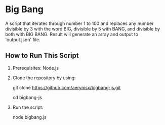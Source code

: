 # Big Bang

A script that iterates through number 1 to 100 and replaces any number divisible by 3 with the word BIG, divisible by 5 with BANG, and divisible by both with BIG BANG. Result will generate an array and output to 'output.json' file.

## How to Run This Script

1. Prerequisites: Node.js
   
2. Clone the repository by using:

   git clone https://github.com/aerynisx/bigbang-js.git

   cd bigbang-js

3. Run the script:

   node bigbang.js
